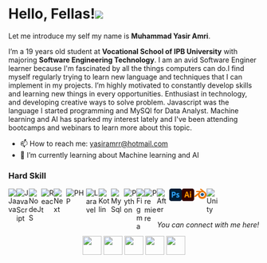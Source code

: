 # Hello, Fellas!<img src="https://raw.githubusercontent.com/vatsa287/vatsa287/master/assets/Hi.gif?raw=true" width="30px">
Let me introduce my self my name is **Muhammad Yasir Amri**.

I’m a 19 years old student at **Vocational School of IPB University** with majoring **Software Engineering Technology**. I am an avid Software Enginer learner because I'm fascinated by all the things computers can do.I find myself regularly trying to learn new language and techniques that I can implement in my projects. I’m highly motivated to constantly develop skills and learning new things in every opportunities. Enthusiast in technology, and developing creative ways to solve problem. Javascript was the language I started programming and MySQl for Data Analyst. Machine learning and AI has sparked my interest lately and I've been attending bootcamps and webinars to learn more about this topic.


- 📫 How to reach me: yasiramrr@hotmail.com  
- 🌱 I’m currently learning about Machine learning and AI

### Hard Skill
<!--Java-->
  <a href="https://www.java.com/en/"><img align="left" alt="Java" title="Java" width="16px" src="https://upload.wikimedia.org/wikipedia/en/thumb/3/30/Java_programming_language_logo.svg/800px-Java_programming_language_logo.svg.png" /></a>
<!--JavaSript-->
  <a href="#"><img align="left" alt="JavaScript" title="JavaScript" width="25px" src="https://upload.wikimedia.org/wikipedia/commons/9/99/Unofficial_JavaScript_logo_2.svg" /></a>
<!--NodeJS-->
  <a href="https://nodejs.org/"><img align="left" alt="NodeJS" title="NodeJS" width="25px" src="https://seeklogo.com/images/N/nodejs-logo-FBE122E377-seeklogo.com.png" /></a>
<!--ReactJS-->
  <a href="https://reactjs.org/"><img align="left" alt="React" title="React" width="25px" src="https://cdn.worldvectorlogo.com/logos/react-2.svg" /></a>
<!--NextJS-->
  <a href="https://nextjs.org/"><img align="left" alt="Next" title="Next (React SSR Framework)" width="25px" src="https://iconape.com/wp-content/files/gm/82643/svg/next-js.svg" /></a>
<!--PHP-->
  <a href="https://www.php.net/"><img align="left" alt="PHP" title="PHP" width="40px" src="https://upload.wikimedia.org/wikipedia/commons/thumb/2/27/PHP-logo.svg/2560px-PHP-logo.svg.png" /></a>
<!--Laravel-->
  <a href="[https://www.php.net/](https://laravel.com/)"><img align="left" alt="Laravel" title="Laravel" width="25px" src="https://upload.wikimedia.org/wikipedia/commons/thumb/9/9a/Laravel.svg/240px-Laravel.svg.png" /></a>
<!--Kotlin-->
  <a href="#"><img align="left" alt="Kotlin" title="Kotlin" width="25px" src="https://upload.wikimedia.org/wikipedia/commons/7/74/Kotlin_Icon.png" /></a>
<!--MySql-->
   <a href="https://www.mysql.com/"><img align="left" alt="MySql" title="MySql" width="26px" src="https://www.citypng.com/public/uploads/preview/hd-mysql-dolphin-logo-sign-symbol-png-11662224927movyljfle3.png?v=2023070404" /></a>
<!--Python-->
   <a href="https://www.python.org/"><img align="left" alt="Python" title="Python" width="25px" src="https://upload.wikimedia.org/wikipedia/commons/thumb/c/c3/Python-logo-notext.svg/1280px-Python-logo-notext.svg.png" /></a>
<!--Figma-->
  <a href="https://www.adobe.com" target="_blank"> <img align="left" alt="Figma" title="Figma" width="16px" src="https://upload.wikimedia.org/wikipedia/commons/thumb/3/33/Figma-logo.svg/800px-Figma-logo.svg.png?20190122211436"/> </a> 
<!--Pr-->
  <a href="https://www.adobe.com" target="_blank"> <img align="left" alt="Premiere" title="Premiere Pro" width="25px" src="https://upload.wikimedia.org/wikipedia/commons/thumb/4/40/Adobe_Premiere_Pro_CC_icon.svg/1024px-Adobe_Premiere_Pro_CC_icon.svg.png"/> </a>
<!--AE-->
  <a href="https://www.adobe.com" target="_blank"> <img align="left" alt="After" title="After Effect" width="25px" src="https://upload.wikimedia.org/wikipedia/commons/thumb/c/cb/Adobe_After_Effects_CC_icon.svg/1200px-Adobe_After_Effects_CC_icon.svg.png"/>
<!--Ps-->
  <a href="https://www.adobe.com" target="_blank"> <img align="left" alt="Photoshop" title="Photoshop" width="25px" src="https://github.com/Aakarsh-B/trying-repos/blob/master/photoshop.png?raw=true"/> </a>
<!--Ai-->
  <a href="https://www.adobe.com" target="_blank"> <img align="left" alt="Illustrator" title="Illustrator" width="25px" src="https://github.com/Aakarsh-B/trying-repos/blob/master/illustrator.png?raw=true"/> </a> 
<!--Blender-->
  <a href="https://www.blender.org" target="_blank"> <img align="left" alt="Blender" title="Blender" width="25px" src="https://github.com/Aakarsh-B/trying-repos/blob/master/blender.png?raw=true"/> </a>
  <!--Unity-->
  <a href="https://www.unity.com" target="_blank"> <img align="left" alt="Unity" title="Unity" width="25px" src="https://seeklogo.com/images/U/unity-logo-988A22E703-seeklogo.com.png"/> </a>
<br />
<br />

## ##
<p align="center">
  <i>You can connect with me here!</i>
<!--Mail-->
  <p align="center">
     <a href="mailto:yasiramrr@hotmail.com" alt="Mail"><img height="38" width="38" src="https://cdn.jsdelivr.net/npm/simple-icons@v3/icons/gmail.svg" /></a>
<!--Linkedin-->
    <a href="https://www.linkedin.com/in/yasiramrr" alt="Linkedin"><img height="38" width="38" src="https://cdn.jsdelivr.net/npm/simple-icons@v3/icons/linkedin.svg" /></a>
<!--Github-->
    <a href="https://github.com/yasiramri" alt="GitHub"><img height="38" width="38" src="https://cdn.jsdelivr.net/npm/simple-icons@v3/icons/github.svg" /></a>
<!--Behance-->
     <a href="https://www.behance.net/yasiramrr" alt="Behance"><img height="38" width="38" src="https://cdn.jsdelivr.net/npm/simple-icons@v3/icons/behance.svg" /></a>
<!--Instagram-->
     <a href="https://instagram.com/yasiramrr" alt="Instagram"><img height="38" width="38" src="https://cdn.jsdelivr.net/npm/simple-icons@v3/icons/instagram.svg" /></a>
  </p>
</p>

<!--
**yasiramri/yasiramri** is a ✨ _special_ ✨ repository because its `README.md` (this file) appears on your GitHub profile.

Here are some ideas to get you started:

- 🔭 I’m currently working on ...
- 🌱 I’m currently learning ...
- 👯 I’m looking to collaborate on ...
- 🤔 I’m looking for help with ...
- 💬 Ask me about ...
- 📫 How to reach me: ...
- 😄 Pronouns: ...
- ⚡ Fun fact: ...
<a href="https://twitter.com/" alt="Twitter"><img height="32" width="32" src="https://cdn.jsdelivr.net/npm/simple-icons@v3/icons/twitter.svg"/></a>

| <a href="https://github.com/yasiramri"><img align="center" src="https://github-readme-stats-eight-theta.vercel.app/api?username=yasiramri&show_icons=true&theme=dark&include_all_commits=true&count_private=true&hide_border=true" alt="Yasir's github stats" /></a> | <a href="https://github.com/yasiramri"><img align="center" src="https://github-readme-stats.vercel.app/api/top-langs/?username=yasiramri&layout=compact&theme=dark&hide_border=true" /></a> |
| ------------- | ------------- |
-->

